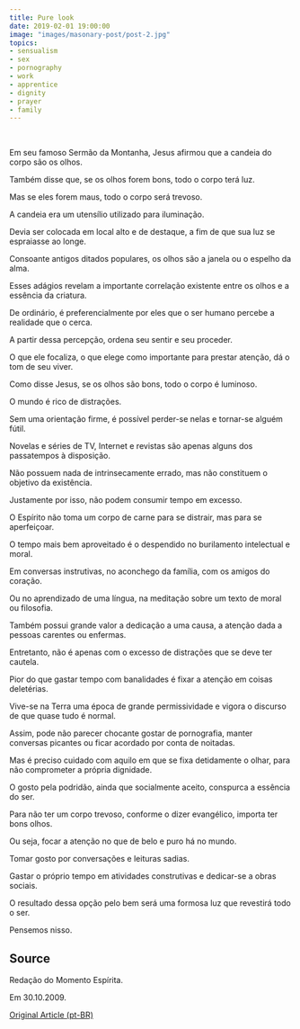 ```yaml
---
title: Pure look
date: 2019-02-01 19:00:00
image: "images/masonary-post/post-2.jpg"
topics: 
- sensualism
- sex
- pornography
- work
- apprentice
- dignity
- prayer
- family
---
```

 

Em seu famoso Sermão da Montanha, Jesus afirmou que a candeia do corpo são os
olhos.

Também disse que, se os olhos forem bons, todo o corpo terá luz.

Mas se eles forem maus, todo o corpo será trevoso.

A candeia era um utensílio utilizado para iluminação.

Devia ser colocada em local alto e de destaque, a fim de que sua luz se
espraiasse ao longe.

Consoante antigos ditados populares, os olhos são a janela ou o espelho da
alma.

Esses adágios revelam a importante correlação existente entre os olhos e a
essência da criatura.

De ordinário, é preferencialmente por eles que o ser humano percebe a realidade
que o cerca.

A partir dessa percepção, ordena seu sentir e seu proceder.

O que ele focaliza, o que elege como importante para prestar atenção, dá o tom
de seu viver.

Como disse Jesus, se os olhos são bons, todo o corpo é luminoso.

O mundo é rico de distrações.

Sem uma orientação firme, é possível perder-se nelas e tornar-se alguém fútil.

Novelas e séries de TV, Internet e revistas são apenas alguns dos passatempos à
disposição.

Não possuem nada de intrinsecamente errado, mas não constituem o objetivo da
existência.

Justamente por isso, não podem consumir tempo em excesso.

O Espírito não toma um corpo de carne para se distrair, mas para se
aperfeiçoar.

O tempo mais bem aproveitado é o despendido no burilamento intelectual e moral.

Em conversas instrutivas, no aconchego da família, com os amigos do coração.

Ou no aprendizado de uma língua, na meditação sobre um texto de moral ou
filosofia.

Também possui grande valor a dedicação a uma causa, a atenção dada a pessoas
carentes ou enfermas.

Entretanto, não é apenas com o excesso de distrações que se deve ter cautela.

Pior do que gastar tempo com banalidades é fixar a atenção em coisas
deletérias.

Vive-se na Terra uma época de grande permissividade e vigora o discurso de que
quase tudo é normal.

Assim, pode não parecer chocante gostar de pornografia, manter conversas
picantes ou ficar acordado por conta de noitadas.

Mas é preciso cuidado com aquilo em que se fixa detidamente o olhar, para não
comprometer a própria dignidade.

O gosto pela podridão, ainda que socialmente aceito, conspurca a essência do
ser.

Para não ter um corpo trevoso, conforme o dizer evangélico, importa ter bons
olhos.

Ou seja, focar a atenção no que de belo e puro há no mundo.

Tomar gosto por conversações e leituras sadias.

Gastar o próprio tempo em atividades construtivas e dedicar-se a obras sociais.

O resultado dessa opção pelo bem será uma formosa luz que revestirá todo o ser.

Pensemos nisso.

## Source
Redação do Momento Espírita.

Em 30.10.2009.


[Original Article (pt-BR)](http://momento.com.br/pt/ler_texto.php?id=2349)
